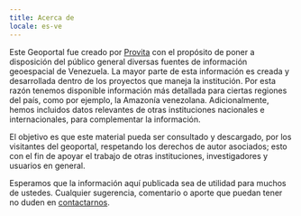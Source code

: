 ```yaml
---
title: Acerca de
locale: es-ve
---
```

Este Geoportal fue creado por [Provita](https://www.provita.org.ve/) con el propósito de poner a disposición del público general diversas fuentes de información geoespacial de Venezuela. La mayor parte de esta información es creada y desarrollada dentro de los proyectos que maneja la institución. Por esta razón tenemos disponible información más detallada para ciertas regiones del país, como por ejemplo, la Amazonía venezolana. Adicionalmente, hemos incluidos datos relevantes de otras instituciones nacionales e internacionales, para complementar la información.

El objetivo es que este material pueda ser consultado y descargado, por los visitantes del geoportal, respetando los derechos de autor asociados; esto con el fin de apoyar el trabajo de otras instituciones, investigadores y usuarios en general. 

Esperamos que la información aquí publicada sea de utilidad para muchos de ustedes. Cualquier sugerencia, comentario o aporte que puedan tener no duden en [contactarnos](/contact).




   